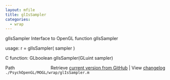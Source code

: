 ```yaml
---
layout: mfile
title: glIsSampler
categories:
  - wrap
---
```


glIsSampler  Interface to OpenGL function glIsSampler

usage:  r = glIsSampler\( sampler \)

C function:  GLboolean glIsSampler\(GLuint sampler\)


<div class="code_header" style="text-align:right;">
  <span style="float:left;">Path&nbsp;&nbsp;</span> <span class="counter">Retrieve <a href=
  "https://raw.github.com/Psychtoolbox-3/Psychtoolbox-3/beta/./PsychOpenGL/MOGL/wrap/glIsSampler.m">current version from GitHub</a> | View <a href=
  "https://github.com/Psychtoolbox-3/Psychtoolbox-3/commits/beta/./PsychOpenGL/MOGL/wrap/glIsSampler.m">changelog</a></span>
</div>
<div class="code">
  <code>./PsychOpenGL/MOGL/wrap/glIsSampler.m</code>
</div>

